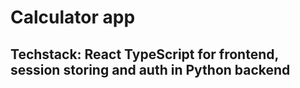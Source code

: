 # Calculator app

## Techstack: React TypeScript for frontend, session storing and auth in Python backend

